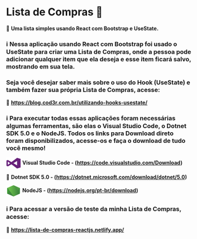 # Lista de Compras :open_file_folder:
:bookmark_tabs: **Uma lista simples usando React com Bootstrap e UseState.**

### :information_source: **Nessa aplicação usando React com Bootstrap foi usado o UseState para criar uma Lista de Compras, onde a pessoa pode adicionar qualquer item que ela deseja e esse item ficará salvo, mostrando em sua tela.**

### Seja você desejar saber mais sobre o uso do Hook (UseState) e também fazer sua própria Lista de Compras, acesse: 

:link: **https://blog.cod3r.com.br/utilizando-hooks-usestate/**

### :information_source: **Para executar todas essas aplicações foram necessárias algumas ferramentas, são elas o Visual Studio Code, o Dotnet SDK 5.0 e o NodeJS. Todos os links para Download direto foram disponibilizados, acesse-os e faça o download de tudo você mesmo!**

<img align="center" alt="icon-js" height="30" width="40" src="https://raw.githubusercontent.com/devicons/devicon/master/icons/visualstudio/visualstudio-plain.svg" style="max-width:100%;"></img> **Visual Studio Code - (https://code.visualstudio.com/Download)**

:link: **Dotnet SDK 5.0 - (https://dotnet.microsoft.com/download/dotnet/5.0)**

<img align="center" alt="icon-vs" height="30" width="40" src="https://raw.githubusercontent.com/devicons/devicon/master/icons/nodejs/nodejs-original.svg" style="max-width:100%;"></img> **NodeJS - (https://nodejs.org/pt-br/download)**

### :information_source: Para acessar a versão de teste da minha Lista de Compras, acesse: 

:link: **https://lista-de-compras-reactjs.netlify.app/**
